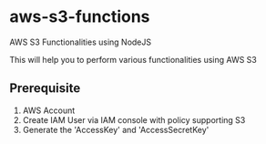 # aws-s3-functions
AWS S3 Functionalities using NodeJS

This will help you to perform various functionalities using AWS S3

## Prerequisite
1. AWS Account 
2. Create IAM User via IAM console with policy supporting S3
3. Generate the 'AccessKey' and 'AccessSecretKey'





